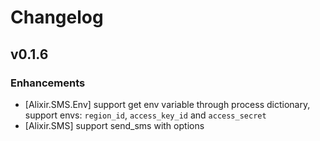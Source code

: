# Changelog 

## v0.1.6

### Enhancements

  * [Alixir.SMS.Env] support get env variable through process dictionary, support envs: `region_id`, `access_key_id` and `access_secret`
  * [Alixir.SMS] support send_sms with options
